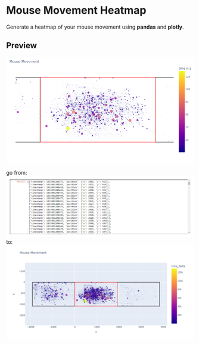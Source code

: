 # Mouse Movement Heatmap
Generate a heatmap of your mouse movement using **pandas** and **plotly**.

## Preview

![the final Result](result.png)

go from:
![a JSON Dump](json_dump.png)
to:
![the Heatmap](plot.png)
